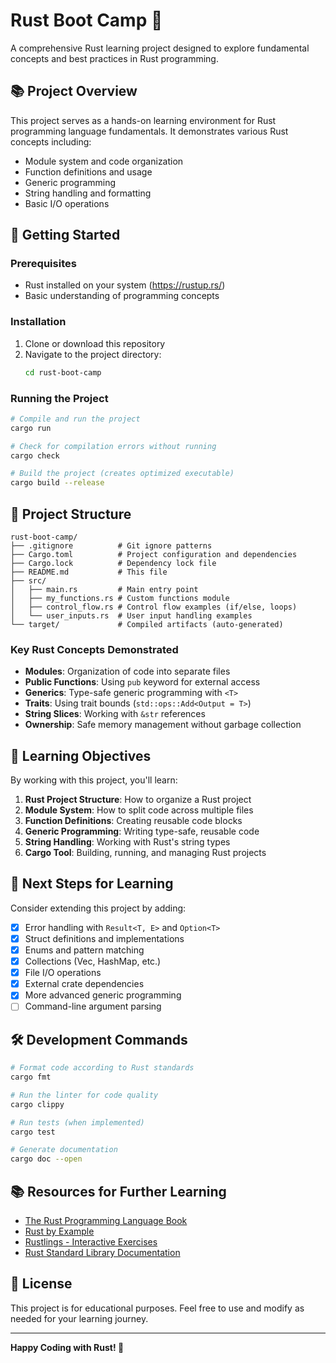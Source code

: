 # Rust Boot Camp 🦀

A comprehensive Rust learning project designed to explore fundamental concepts and best practices in Rust programming.

## 📚 Project Overview

This project serves as a hands-on learning environment for Rust programming language fundamentals. It demonstrates various Rust concepts including:

- Module system and code organization
- Function definitions and usage
- Generic programming
- String handling and formatting
- Basic I/O operations

## 🚀 Getting Started

### Prerequisites

- Rust installed on your system (https://rustup.rs/)
- Basic understanding of programming concepts

### Installation

1. Clone or download this repository
2. Navigate to the project directory:
   ```bash
   cd rust-boot-camp
   ```

### Running the Project

```bash
# Compile and run the project
cargo run

# Check for compilation errors without running
cargo check

# Build the project (creates optimized executable)
cargo build --release
```

## 📁 Project Structure

```
rust-boot-camp/
├── .gitignore          # Git ignore patterns
├── Cargo.toml          # Project configuration and dependencies
├── Cargo.lock          # Dependency lock file
├── README.md           # This file
├── src/
│   ├── main.rs         # Main entry point
│   ├── my_functions.rs # Custom functions module
│   ├── control_flow.rs # Control flow examples (if/else, loops)
│   └── user_inputs.rs  # User input handling examples
└── target/             # Compiled artifacts (auto-generated)
```

### Key Rust Concepts Demonstrated

- **Modules**: Organization of code into separate files
- **Public Functions**: Using `pub` keyword for external access
- **Generics**: Type-safe generic programming with `<T>`
- **Traits**: Using trait bounds (`std::ops::Add<Output = T>`)
- **String Slices**: Working with `&str` references
- **Ownership**: Safe memory management without garbage collection

## 📖 Learning Objectives

By working with this project, you'll learn:

1. **Rust Project Structure**: How to organize a Rust project
2. **Module System**: How to split code across multiple files
3. **Function Definitions**: Creating reusable code blocks
4. **Generic Programming**: Writing type-safe, reusable code
5. **String Handling**: Working with Rust's string types
6. **Cargo Tool**: Building, running, and managing Rust projects

## 🎯 Next Steps for Learning

Consider extending this project by adding:

- [x] Error handling with `Result<T, E>` and `Option<T>`
- [x] Struct definitions and implementations
- [x] Enums and pattern matching
- [x] Collections (Vec, HashMap, etc.)
- [x] File I/O operations
- [x] External crate dependencies
- [x] More advanced generic programming
- [ ] Command-line argument parsing

## 🛠️ Development Commands

```bash
# Format code according to Rust standards
cargo fmt

# Run the linter for code quality
cargo clippy

# Run tests (when implemented)
cargo test

# Generate documentation
cargo doc --open
```

## 📚 Resources for Further Learning

- [The Rust Programming Language Book](https://doc.rust-lang.org/book/)
- [Rust by Example](https://doc.rust-lang.org/rust-by-example/)
- [Rustlings - Interactive Exercises](https://github.com/rust-lang/rustlings)
- [Rust Standard Library Documentation](https://doc.rust-lang.org/std/)

## 📄 License

This project is for educational purposes. Feel free to use and modify as needed for your learning journey.

---

**Happy Coding with Rust! 🦀**
